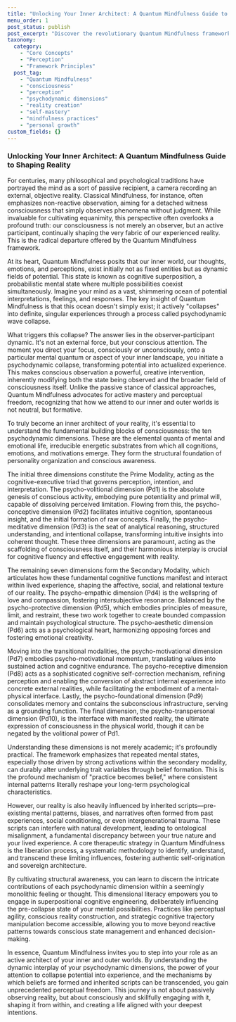 ```yaml
---
title: "Unlocking Your Inner Architect: A Quantum Mindfulness Guide to Shaping Reality"
menu_order: 1
post_status: publish
post_excerpt: "Discover the revolutionary Quantum Mindfulness framework, which redefines consciousness not as a passive observer, but as an active co-creator of reality. This approach delves into the psychodynamic architecture of the mind, revealing how our attention and internal processes actively shape our experienced world. Learn how to transform your perception and cultivate profound self-mastery by understanding the fundamental 'quanta' of your mental landscape."
taxonomy:
  category:
    - "Core Concepts"
    - "Perception"
    - "Framework Principles"
  post_tag:
    - "Quantum Mindfulness"
    - "consciousness"
    - "perception"
    - "psychodynamic dimensions"
    - "reality creation"
    - "self-mastery"
    - "mindfulness practices"
    - "personal growth"
custom_fields: {}
---
```


### Unlocking Your Inner Architect: A Quantum Mindfulness Guide to Shaping Reality

For centuries, many philosophical and psychological traditions have portrayed the mind as a sort of passive recipient, a camera recording an external, objective reality. Classical Mindfulness, for instance, often emphasizes non-reactive observation, aiming for a detached witness consciousness that simply observes phenomena without judgment. While invaluable for cultivating equanimity, this perspective often overlooks a profound truth: our consciousness is not merely an observer, but an active participant, continually shaping the very fabric of our experienced reality. This is the radical departure offered by the Quantum Mindfulness framework.

At its heart, Quantum Mindfulness posits that our inner world, our thoughts, emotions, and perceptions, exist initially not as fixed entities but as dynamic fields of potential. This state is known as cognitive superposition, a probabilistic mental state where multiple possibilities coexist simultaneously. Imagine your mind as a vast, shimmering ocean of potential interpretations, feelings, and responses. The key insight of Quantum Mindfulness is that this ocean doesn't simply exist; it actively "collapses" into definite, singular experiences through a process called psychodynamic wave collapse.

What triggers this collapse? The answer lies in the observer-participant dynamic. It's not an external force, but your conscious attention. The moment you direct your focus, consciously or unconsciously, onto a particular mental quantum or aspect of your inner landscape, you initiate a psychodynamic collapse, transforming potential into actualized experience. This makes conscious observation a powerful, creative intervention, inherently modifying both the state being observed and the broader field of consciousness itself. Unlike the passive stance of classical approaches, Quantum Mindfulness advocates for active mastery and perceptual freedom, recognizing that how we attend to our inner and outer worlds is not neutral, but formative.

To truly become an inner architect of your reality, it's essential to understand the fundamental building blocks of consciousness: the ten psychodynamic dimensions. These are the elemental quanta of mental and emotional life, irreducible energetic substrates from which all cognitions, emotions, and motivations emerge. They form the structural foundation of personality organization and conscious awareness.

The initial three dimensions constitute the Prime Modality, acting as the cognitive-executive triad that governs perception, intention, and interpretation. The psycho-volitional dimension (Pd1) is the absolute genesis of conscious activity, embodying pure potentiality and primal will, capable of dissolving perceived limitation. Flowing from this, the psycho-conceptive dimension (Pd2) facilitates intuitive cognition, spontaneous insight, and the initial formation of raw concepts. Finally, the psycho-meditative dimension (Pd3) is the seat of analytical reasoning, structured understanding, and intentional collapse, transforming intuitive insights into coherent thought. These three dimensions are paramount, acting as the scaffolding of consciousness itself, and their harmonious interplay is crucial for cognitive fluency and effective engagement with reality.

The remaining seven dimensions form the Secondary Modality, which articulates how these fundamental cognitive functions manifest and interact within lived experience, shaping the affective, social, and relational texture of our reality. The psycho-empathic dimension (Pd4) is the wellspring of love and compassion, fostering intersubjective resonance. Balanced by the psycho-protective dimension (Pd5), which embodies principles of measure, limit, and restraint, these two work together to create bounded compassion and maintain psychological structure. The psycho-aesthetic dimension (Pd6) acts as a psychological heart, harmonizing opposing forces and fostering emotional creativity.

Moving into the transitional modalities, the psycho-motivational dimension (Pd7) embodies psycho-motivational momentum, translating values into sustained action and cognitive endurance. The psycho-receptive dimension (Pd8) acts as a sophisticated cognitive self-correction mechanism, refining perception and enabling the conversion of abstract internal experience into concrete external realities, while facilitating the embodiment of a mental-physical interface. Lastly, the psycho-foundational dimension (Pd9) consolidates memory and contains the subconscious infrastructure, serving as a grounding function. The final dimension, the psycho-transpersonal dimension (Pd10), is the interface with manifested reality, the ultimate expression of consciousness in the physical world, though it can be negated by the volitional power of Pd1.

Understanding these dimensions is not merely academic; it's profoundly practical. The framework emphasizes that repeated mental states, especially those driven by strong activations within the secondary modality, can durably alter underlying trait variables through belief formation. This is the profound mechanism of "practice becomes belief," where consistent internal patterns literally reshape your long-term psychological characteristics.

However, our reality is also heavily influenced by inherited scripts—pre-existing mental patterns, biases, and narratives often formed from past experiences, social conditioning, or even intergenerational trauma. These scripts can interfere with natural development, leading to ontological misalignment, a fundamental discrepancy between your true nature and your lived experience. A core therapeutic strategy in Quantum Mindfulness is the liberation process, a systematic methodology to identify, understand, and transcend these limiting influences, fostering authentic self-origination and sovereign architecture.

By cultivating structural awareness, you can learn to discern the intricate contributions of each psychodynamic dimension within a seemingly monolithic feeling or thought. This dimensional literacy empowers you to engage in superpositional cognitive engineering, deliberately influencing the pre-collapse state of your mental possibilities. Practices like perceptual agility, conscious reality construction, and strategic cognitive trajectory manipulation become accessible, allowing you to move beyond reactive patterns towards conscious state management and enhanced decision-making.

In essence, Quantum Mindfulness invites you to step into your role as an active architect of your inner and outer worlds. By understanding the dynamic interplay of your psychodynamic dimensions, the power of your attention to collapse potential into experience, and the mechanisms by which beliefs are formed and inherited scripts can be transcended, you gain unprecedented perceptual freedom. This journey is not about passively observing reality, but about consciously and skillfully engaging with it, shaping it from within, and creating a life aligned with your deepest intentions.